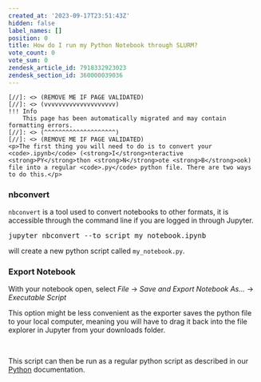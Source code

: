 ```yaml
---
created_at: '2023-09-17T23:51:43Z'
hidden: false
label_names: []
position: 0
title: How do I run my Python Notebook through SLURM?
vote_count: 0
vote_sum: 0
zendesk_article_id: 7918332923023
zendesk_section_id: 360000039036
---
```



    [//]: <> (REMOVE ME IF PAGE VALIDATED)
    [//]: <> (vvvvvvvvvvvvvvvvvvvv)
    !!! Info
        This page has been automatically migrated and may contain formatting errors.
    [//]: <> (^^^^^^^^^^^^^^^^^^^^)
    [//]: <> (REMOVE ME IF PAGE VALIDATED)
    <p>The first thing you will need to do is to convert your <code>.ipynb</code> (<strong>I</strong>nteractive <strong>PY</strong>thon <strong>N</strong>ote <strong>B</strong>ook) file into a regular <code>.py</code> python file. There are two ways to do this.</p>
<h3>nbconvert</h3>
<p><code>nbconvert</code> is a tool used to convert notebooks to other formats, it is accessible through the command line if you are logged in through Jupyter.</p>
<pre>jupyter nbconvert --to script my_notebook.ipynb </pre>
<p>will create a new python script called <code>my_notebook.py</code>.</p>
<h3>Export Notebook</h3>
<p>With your notebook open, select <em>File</em> -&gt; <em>Save and Export Notebook As...</em> -&gt; <em>Executable Script</em></p>
<p>This option might be less convenient as the exporter saves the python file to your local computer, meaning you will have to drag it back into the file explorer in Jupyter from your downloads folder.</p>
<p> </p>
<p>This script can then be run as a regular python script as described in our <a href="https://support.nesi.org.nz/hc/en-gb/articles/207782537" target="_self">Python</a> documentation.</p>